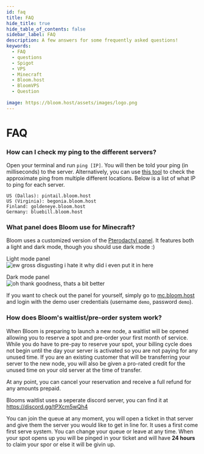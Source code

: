 ```yaml
---
id: faq
title: FAQ
hide_title: true
hide_table_of_contents: false
sidebar_label: FAQ
description: A few answers for some frequently asked questions!
keywords:
  - FAQ
  - questions
  - Spigot
  - VPS
  - Minecraft
  - Bloom.host
  - BloomVPS
  - Question
  
image: https://bloom.host/assets/images/logo.png
---
```

# **FAQ**

### How can I check my ping to the different servers?  
Open your terminal and run `ping [IP]`. You will then be told your ping (in milliseconds) to the server. Alternatively, you can use [this tool](https://tools.keycdn.com/ping) to check the approximate ping from multiple different locations. Below is a list of what IP to ping for each server.  
```
US (Dallas): pintail.bloom.host
US (Virginia): begonia.bloom.host
Finland: goldeneye.bloom.host
Germany: bluebill.bloom.host
```  

### What panel does Bloom use for Minecraft?  
Bloom uses a customized version of the [Pterodactyl panel](https://pterodactyl.io/). It features both a light and dark mode, though you should use dark mode :)  

Light mode panel  
![ew gross disgusting i hate it why did i even put it in here](https://i.gyazo.com/b5eb904835c360c938e1eef6eb793049.png)  

Dark mode panel  
![oh thank goodness, thats a bit better](https://i.gyazo.com/86e499722dc09c27ef968532d3c41491.png)  

If you want to check out the panel for yourself, simply go to [mc.bloom.host](https://mc.bloom.host) and login with the demo user credentials (username `demo`, password `demo`).  

### How does Bloom's waitlist/pre-order system work?  
When Bloom is preparing to launch a new node, a waitlist will be opened allowing you to reserve a spot and pre-order your first month of service. While you do have to pre-pay to reserve your spot, your billing cycle does not begin until the day your server is activated so you are not paying for any unused time. If you are an existing customer that will  be transferring your server to the new node, you will also be given a pro-rated credit for the unused time on your old server at the time of transfer. 

At any point, you can cancel your reservation and receive a full refund for any amounts prepaid. 


Blooms waitlist uses a seperate discord server, you can find it at https://discord.gg/tPXcm5wQh4

You can join the queue at any moment, you will open a ticket in that server and give them the server you would like to get in line for. It uses a first come first serve system. You can change your queue or leave at any time. When your spot opens up you will be pinged in your ticket and will have **24 hours** to claim your spor or else it will be givin up. 
